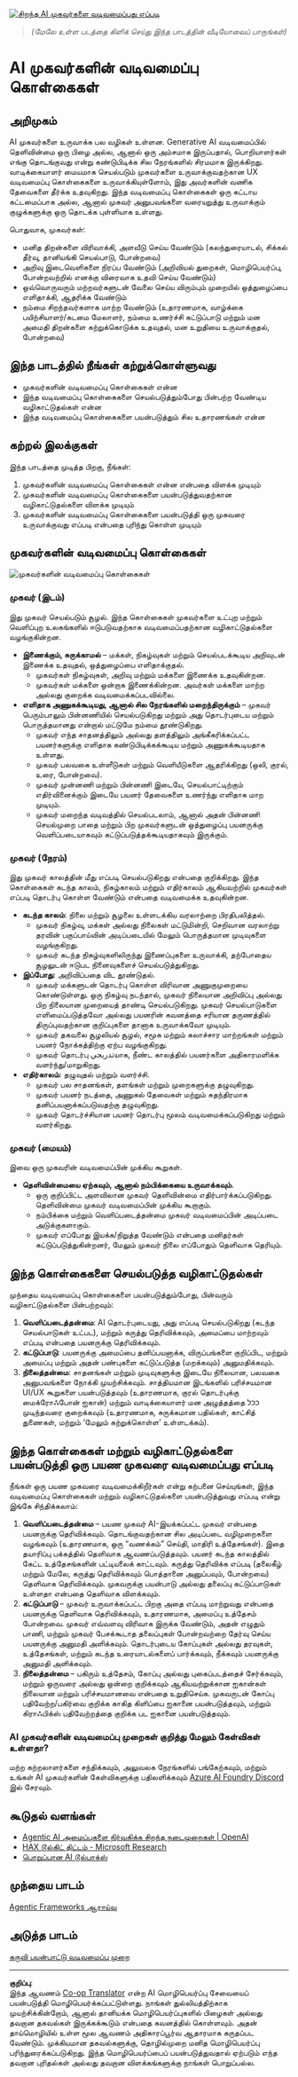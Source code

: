 <!--
CO_OP_TRANSLATOR_METADATA:
{
  "original_hash": "4c46e4ff9e349c521e2b0b17f51afa64",
  "translation_date": "2025-10-11T11:20:58+00:00",
  "source_file": "03-agentic-design-patterns/README.md",
  "language_code": "ta"
}
-->
[![சிறந்த AI முகவர்களை வடிவமைப்பது எப்படி](../../../translated_images/lesson-3-thumbnail.1092dd7a8f1074a5b26e35aa8f810814e05a22fed1765c20c14b2b508c7ae379.ta.png)](https://youtu.be/m9lM8qqoOEA?si=4KimounNKvArQQ0K)

> _(மேலே உள்ள படத்தை கிளிக் செய்து இந்த பாடத்தின் வீடியோவைப் பாருங்கள்)_
# AI முகவர்களின் வடிவமைப்பு கொள்கைகள்

## அறிமுகம்

AI முகவர்களை உருவாக்க பல வழிகள் உள்ளன. Generative AI வடிவமைப்பில் தெளிவின்மை ஒரு பிழை அல்ல, ஆனால் ஒரு அம்சமாக இருப்பதால், பொறியாளர்கள் எங்கு தொடங்குவது என்று கண்டுபிடிக்க சில நேரங்களில் சிரமமாக இருக்கிறது. வாடிக்கையாளர் மையமாக செயல்படும் முகவர்களை உருவாக்குவதற்கான UX வடிவமைப்பு கொள்கைகளை உருவாக்கியுள்ளோம், இது அவர்களின் வணிக தேவைகளை தீர்க்க உதவுகிறது. இந்த வடிவமைப்பு கொள்கைகள் ஒரு கட்டாய கட்டமைப்பாக அல்ல, ஆனால் முகவர் அனுபவங்களை வரையறுத்து உருவாக்கும் குழுக்களுக்கு ஒரு தொடக்க புள்ளியாக உள்ளது.

பொதுவாக, முகவர்கள்:

- மனித திறன்களை விரிவாக்கி, அளவீடு செய்ய வேண்டும் (கலந்துரையாடல், சிக்கல் தீர்வு, தானியங்கி செயல்பாடு, போன்றவை)
- அறிவு இடைவெளிகளை நிரப்ப வேண்டும் (அறிவியல் துறைகள், மொழிபெயர்ப்பு, போன்றவற்றில் எனக்கு விரைவாக உதவி செய்ய வேண்டும்)
- ஒவ்வொருவரும் மற்றவர்களுடன் வேலை செய்ய விரும்பும் முறையில் ஒத்துழைப்பை எளிதாக்கி, ஆதரிக்க வேண்டும்
- நம்மை சிறந்தவர்களாக மாற்ற வேண்டும் (உதாரணமாக, வாழ்க்கை பயிற்சியாளர்/கடமை மேலாளர், நம்மை உணர்ச்சி கட்டுப்பாடு மற்றும் மன அமைதி திறன்களை கற்றுக்கொடுக்க உதவுதல், மன உறுதியை உருவாக்குதல், போன்றவை)

## இந்த பாடத்தில் நீங்கள் கற்றுக்கொள்ளுவது

- முகவர்களின் வடிவமைப்பு கொள்கைகள் என்ன
- இந்த வடிவமைப்பு கொள்கைகளை செயல்படுத்தும்போது பின்பற்ற வேண்டிய வழிகாட்டுதல்கள் என்ன
- இந்த வடிவமைப்பு கொள்கைகளை பயன்படுத்தும் சில உதாரணங்கள் என்ன

## கற்றல் இலக்குகள்

இந்த பாடத்தை முடித்த பிறகு, நீங்கள்:

1. முகவர்களின் வடிவமைப்பு கொள்கைகள் என்ன என்பதை விளக்க முடியும்
2. முகவர்களின் வடிவமைப்பு கொள்கைகளை பயன்படுத்துவதற்கான வழிகாட்டுதல்களை விளக்க முடியும்
3. முகவர்களின் வடிவமைப்பு கொள்கைகளை பயன்படுத்தி ஒரு முகவரை உருவாக்குவது எப்படி என்பதை புரிந்து கொள்ள முடியும்

## முகவர்களின் வடிவமைப்பு கொள்கைகள்

![முகவர்களின் வடிவமைப்பு கொள்கைகள்](../../../translated_images/agentic-design-principles.1cfdf8b6d3cc73c2b738951ee7b2043e224441d98babcf654be69d866120f93a.ta.png)

### முகவர் (இடம்)

இது முகவர் செயல்படும் சூழல். இந்த கொள்கைகள் முகவர்களை உட்புற மற்றும் வெளிப்புற உலகங்களில் ஈடுபடுவதற்காக வடிவமைப்பதற்கான வழிகாட்டுதல்களை வழங்குகின்றன.

- **இணைக்கும், சுருக்காமல்** – மக்கள், நிகழ்வுகள் மற்றும் செயல்படக்கூடிய அறிவுடன் இணைக்க உதவுதல், ஒத்துழைப்பை எளிதாக்குதல்.
  - முகவர்கள் நிகழ்வுகள், அறிவு மற்றும் மக்களை இணைக்க உதவுகின்றன.
  - முகவர்கள் மக்களை ஒன்றாக இணைக்கின்றன. அவர்கள் மக்களை மாற்ற அல்லது குறைக்க வடிவமைக்கப்படவில்லை.
- **எளிதாக அணுகக்கூடியது, ஆனால் சில நேரங்களில் மறைந்திருக்கும்** – முகவர் பெரும்பாலும் பின்னணியில் செயல்படுகிறது மற்றும் அது தொடர்புடைய மற்றும் பொருத்தமானது என்றால் மட்டுமே நம்மை தூண்டுகிறது.
  - முகவர் எந்த சாதனத்திலும் அல்லது தளத்திலும் அங்கீகரிக்கப்பட்ட பயனர்களுக்கு எளிதாக கண்டுபிடிக்கக்கூடிய மற்றும் அணுகக்கூடியதாக உள்ளது.
  - முகவர் பலவகை உள்ளீடுகள் மற்றும் வெளியீடுகளை ஆதரிக்கிறது (ஒலி, குரல், உரை, போன்றவை).
  - முகவர் முன்னணி மற்றும் பின்னணி இடையே, செயல்பாட்டிற்கும் எதிர்வினைக்கும் இடையே பயனர் தேவைகளை உணர்ந்து எளிதாக மாற முடியும்.
  - முகவர் மறைந்த வடிவத்தில் செயல்படலாம், ஆனால் அதன் பின்னணி செயல்முறை பாதை மற்றும் பிற முகவர்களுடன் ஒத்துழைப்பு பயனருக்கு வெளிப்படையாகவும் கட்டுப்படுத்தக்கூடியதாகவும் இருக்கும்.

### முகவர் (நேரம்)

இது முகவர் காலத்தின் மீது எப்படி செயல்படுகிறது என்பதை குறிக்கிறது. இந்த கொள்கைகள் கடந்த காலம், நிகழ்காலம் மற்றும் எதிர்காலம் ஆகியவற்றில் முகவர்கள் எப்படி தொடர்பு கொள்ள வேண்டும் என்பதை வடிவமைக்க உதவுகின்றன.

- **கடந்த காலம்**: நிலை மற்றும் சூழலை உள்ளடக்கிய வரலாற்றை பிரதிபலித்தல்.
  - முகவர் நிகழ்வு, மக்கள் அல்லது நிலைகள் மட்டுமின்றி, செறிவான வரலாற்று தரவின் பகுப்பாய்வின் அடிப்படையில் மேலும் பொருத்தமான முடிவுகளை வழங்குகிறது.
  - முகவர் கடந்த நிகழ்வுகளிலிருந்து இணைப்புகளை உருவாக்கி, தற்போதைய சூழலுடன் ஈடுபட நினைவுகளைச் செயல்படுத்துகிறது.
- **இப்போது**: அறிவிப்பதை விட தூண்டுதல்.
  - முகவர் மக்களுடன் தொடர்பு கொள்ள விரிவான அணுகுமுறையை கொண்டுள்ளது. ஒரு நிகழ்வு நடந்தால், முகவர் நிலையான அறிவிப்பு அல்லது பிற நிலையான முறையைத் தாண்டி செயல்படுகிறது. முகவர் செயல்பாடுகளை எளிமைப்படுத்தவோ அல்லது பயனரின் கவனத்தை சரியான தருணத்தில் திருப்புவதற்கான குறிப்புகளை தானாக உருவாக்கவோ முடியும்.
  - முகவர் தகவலை சூழலியல் சூழல், சமூக மற்றும் கலாச்சார மாற்றங்கள் மற்றும் பயனர் நோக்கத்திற்கு ஏற்ப வழங்குகிறது.
  - முகவர் தொடர்பு تدريجيயாக, நீண்ட காலத்தில் பயனர்களை அதிகாரமளிக்க வளர்ந்து/மாறுகிறது.
- **எதிர்காலம்**: தழுவுதல் மற்றும் வளர்ச்சி.
  - முகவர் பல சாதனங்கள், தளங்கள் மற்றும் முறைகளுக்கு தழுவுகிறது.
  - முகவர் பயனர் நடத்தை, அணுகல் தேவைகள் மற்றும் சுதந்திரமாக தனிப்பயனாக்கப்படுவதற்கு தழுவுகிறது.
  - முகவர் தொடர்ச்சியான பயனர் தொடர்பு மூலம் வடிவமைக்கப்படுகிறது மற்றும் வளர்கிறது.

### முகவர் (மையம்)

இவை ஒரு முகவரின் வடிவமைப்பின் முக்கிய கூறுகள்.

- **தெளிவின்மையை ஏற்கவும், ஆனால் நம்பிக்கையை உருவாக்கவும்**.
  - ஒரு குறிப்பிட்ட அளவிலான முகவர் தெளிவின்மை எதிர்பார்க்கப்படுகிறது. தெளிவின்மை முகவர் வடிவமைப்பின் முக்கிய கூறாகும்.
  - நம்பிக்கை மற்றும் வெளிப்படைத்தன்மை முகவர் வடிவமைப்பின் அடிப்படை அடுக்குகளாகும்.
  - முகவர் எப்போது இயக்க/நிறுத்த வேண்டும் என்பதை மனிதர்கள் கட்டுப்படுத்துகின்றனர், மேலும் முகவர் நிலை எப்போதும் தெளிவாக தெரியும்.

## இந்த கொள்கைகளை செயல்படுத்த வழிகாட்டுதல்கள்

முந்தைய வடிவமைப்பு கொள்கைகளை பயன்படுத்தும்போது, பின்வரும் வழிகாட்டுதல்களை பின்பற்றவும்:

1. **வெளிப்படைத்தன்மை**: AI தொடர்புடையது, அது எப்படி செயல்படுகிறது (கடந்த செயல்பாடுகள் உட்பட), மற்றும் கருத்து தெரிவிக்கவும், அமைப்பை மாற்றவும் எப்படி என்பதை பயனருக்கு தெரிவிக்கவும்.
2. **கட்டுப்பாடு**: பயனருக்கு அமைப்பை தனிப்பயனாக்க, விருப்பங்களை குறிப்பிட, மற்றும் அமைப்பு மற்றும் அதன் பண்புகளை கட்டுப்படுத்த (மறக்கவும்) அனுமதிக்கவும்.
3. **நிலைத்தன்மை**: சாதனங்கள் மற்றும் முடிவுகளுக்கு இடையே நிலையான, பலவகை அனுபவங்களை நோக்கி முயற்சிக்கவும். சாத்தியமான இடங்களில் பரிச்சயமான UI/UX கூறுகளை பயன்படுத்தவும் (உதாரணமாக, குரல் தொடர்புக்கு மைக்ரோஃபோன் ஐகான்) மற்றும் வாடிக்கையாளர் மன அழுத்தத்தை ככל முடிந்தவரை குறைக்கவும் (உதாரணமாக, சுருக்கமான பதில்கள், காட்சித் துணைகள், மற்றும் ‘மேலும் கற்றுக்கொள்ள’ உள்ளடக்கம்).

## இந்த கொள்கைகள் மற்றும் வழிகாட்டுதல்களை பயன்படுத்தி ஒரு பயண முகவரை வடிவமைப்பது எப்படி

நீங்கள் ஒரு பயண முகவரை வடிவமைக்கிறீர்கள் என்று கற்பனை செய்யுங்கள், இந்த வடிவமைப்பு கொள்கைகள் மற்றும் வழிகாட்டுதல்களை பயன்படுத்துவது எப்படி என்று இங்கே சிந்திக்கலாம்:

1. **வெளிப்படைத்தன்மை** – பயண முகவர் AI-இயக்கப்பட்ட முகவர் என்பதை பயனருக்கு தெரிவிக்கவும். தொடங்குவதற்கான சில அடிப்படை வழிமுறைகளை வழங்கவும் (உதாரணமாக, ஒரு “வணக்கம்” செய்தி, மாதிரி உத்தேசங்கள்). இதை தயாரிப்பு பக்கத்தில் தெளிவாக ஆவணப்படுத்தவும். பயனர் கடந்த காலத்தில் கேட்ட உத்தேசங்களின் பட்டியலைக் காட்டவும். கருத்து தெரிவிக்க எப்படி (தலைகீழ் மற்றும் மேலே, கருத்து தெரிவிக்கவும் பொத்தானை அனுப்பவும், போன்றவை) தெளிவாக தெரிவிக்கவும். முகவருக்கு பயன்பாடு அல்லது தலைப்பு கட்டுப்பாடுகள் உள்ளதா என்பதை தெளிவாக விளக்கவும்.
2. **கட்டுப்பாடு** – முகவர் உருவாக்கப்பட்ட பிறகு அதை எப்படி மாற்றுவது என்பதை பயனருக்கு தெளிவாக தெரிவிக்கவும், உதாரணமாக, அமைப்பு உத்தேசம் போன்றவை. முகவர் எவ்வளவு விரிவாக இருக்க வேண்டும், அதன் எழுதும் பாணி, மற்றும் முகவர் பேசக்கூடாத தலைப்புகள் போன்றவற்றை தேர்வு செய்ய பயனருக்கு அனுமதி அளிக்கவும். தொடர்புடைய கோப்புகள் அல்லது தரவுகள், உத்தேசங்கள், மற்றும் கடந்த உரையாடல்களைப் பார்க்கவும், நீக்கவும் பயனருக்கு அனுமதி அளிக்கவும்.
3. **நிலைத்தன்மை** – பகிரும் உத்தேசம், கோப்பு அல்லது புகைப்படத்தைச் சேர்க்கவும், மற்றும் ஒருவரை அல்லது ஒன்றை குறிக்கவும் ஆகியவற்றுக்கான ஐகான்கள் நிலையான மற்றும் பரிச்சயமானவை என்பதை உறுதிசெய்க. முகவருடன் கோப்பு பதிவேற்ற/பகிர்வை குறிக்க காகித கிளிப்பை ஐகானை பயன்படுத்தவும், மற்றும் கிராஃபிக்ஸ் பதிவேற்றத்தை குறிக்க பட ஐகானை பயன்படுத்தவும்.

### AI முகவர்களின் வடிவமைப்பு முறைகள் குறித்து மேலும் கேள்விகள் உள்ளதா?

மற்ற கற்றலாளர்களை சந்திக்கவும், அலுவலக நேரங்களில் பங்கேற்கவும், மற்றும் உங்கள் AI முகவர்களின் கேள்விகளுக்கு பதிலளிக்கவும் [Azure AI Foundry Discord](https://aka.ms/ai-agents/discord) இல் சேரவும்.

## கூடுதல் வளங்கள்

- <a href="https://openai.com" target="_blank">Agentic AI அமைப்புகளை நிர்வகிக்க சிறந்த நடைமுறைகள் | OpenAI</a>
- <a href="https://microsoft.com" target="_blank">HAX டூல்கிட் திட்டம் - Microsoft Research</a>
- <a href="https://responsibleaitoolbox.ai" target="_blank">பொறுப்பான AI டூல்பாக்ஸ்</a>

## முந்தைய பாடம்

[Agentic Frameworks ஆராய்வு](../02-explore-agentic-frameworks/README.md)

## அடுத்த பாடம்

[கருவி பயன்பாட்டு வடிவமைப்பு முறை](../04-tool-use/README.md)

---

**குறிப்பு**:  
இந்த ஆவணம் [Co-op Translator](https://github.com/Azure/co-op-translator) என்ற AI மொழிபெயர்ப்பு சேவையைப் பயன்படுத்தி மொழிபெயர்க்கப்பட்டுள்ளது. நாங்கள் துல்லியத்திற்காக முயற்சிக்கின்றோம், ஆனால் தானியக்க மொழிபெயர்ப்புகளில் பிழைகள் அல்லது தவறான தகவல்கள் இருக்கக்கூடும் என்பதை கவனத்தில் கொள்ளவும். அதன் தாய்மொழியில் உள்ள மூல ஆவணம் அதிகாரப்பூர்வ ஆதாரமாக கருதப்பட வேண்டும். முக்கியமான தகவல்களுக்கு, தொழில்முறை மனித மொழிபெயர்ப்பு பரிந்துரைக்கப்படுகிறது. இந்த மொழிபெயர்ப்பைப் பயன்படுத்துவதால் ஏற்படும் எந்த தவறான புரிதல்கள் அல்லது தவறான விளக்கங்களுக்கு நாங்கள் பொறுப்பல்ல.